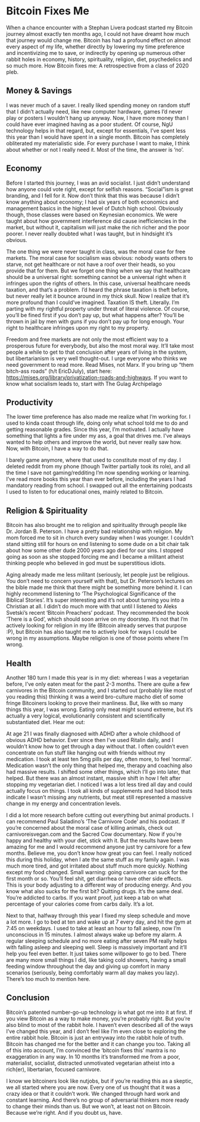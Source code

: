 # Bitcoin Fixes Me
When a chance encounter with a Stephan Livera podcast started my Bitcoin journey almost exactly ten months ago, I could not have dreamt how much that journey would change me. Bitcoin has had a profound effect on almost every aspect of my life, whether directly by lowering my time preference and incentivizing me to save, or indirectly by opening up numerous other rabbit holes in economy, history, spirituality, religion, diet, psychedelics and so much more.
How Bitcoin fixes me: A retrospective from a class of 2020 pleb.

## Money & Savings
I was never much of a saver. I really liked spending money on random stuff that I didn’t actually need, like new computer hardware, games I’d never play or posters I wouldn’t hang up anyway. Now, I have more money than I could have ever imagined having as a poor student. Of course, NgU technology helps in that regard, but, except for essentials, I’ve spent less this year than I would have spent in a single month. Bitcoin has completely obliterated my materialistic side. For every purchase I want to make, I think about whether or not I really need it. Most of the time, the answer is ‘no’.

## Economy
Before I started this journey, I was an avid socialist. I just didn’t understand how anyone could vote right, except for selfish reasons. “Social”ism is great branding, and I fell for it. Now don’t think that this was because I didn’t know anything about economy; I had six years of both economics and management basics in the highest level of Dutch high school. Obviously though, those classes were based on Keynesian economics. We were taught about how government interference did cause inefficiencies in the market, but without it, capitalism will just make the rich richer and the poor poorer. I never really doubted what I was taught, but in hindsight it’s obvious.

The one thing we were never taught in class, was the moral case for free markets. The moral case for socialism was obvious: nobody wants others to starve, not get healthcare or not have a roof over their heads, so you provide that for them. But we forget one thing when we say that healthcare should be a universal right: something cannot be a universal right when it infringes upon the rights of others. In this case, universal healthcare needs taxation, and that’s a problem. I’d heard the phrase taxation is theft before, but never really let it bounce around in my thick skull. Now I realize that it’s more profound than I could’ve imagined. Taxation IS theft. Literally. I’m parting with my rightful property under threat of literal violence. Of course, you’ll be fined first if you don’t pay up, but what happens after? You’ll be thrown in jail by men with guns if you don’t pay up for long enough. Your right to healthcare infringes upon my right to my property.

Freedom and free markets are not only the most efficient way to a prosperous future for everybody, but also the most moral way. It’ll take most people a while to get to that conclusion after years of living in the system, but libertarianism is very well thought-out. I urge everyone who thinks we need government to read more. Read Mises, not Marx. If you bring up “them bitch-ass roads” (h/t EricDJuly), start here: https://mises.org/library/privatization-roads-and-highways. If you want to know what socialism leads to, start with The Gulag Archipelago 

## Productivity
The lower time preference has also made me realize what I’m working for. I used to kinda coast through life, doing only what school told me to do and getting reasonable grades. Since this year, I’m motivated. I actually have something that lights a fire under my ass, a goal that drives me. I’ve always wanted to help others and improve the world, but never really saw how. Now, with Bitcoin, I have a way to do that.

I barely game anymore, where that used to constitute most of my day. I deleted reddit from my phone (though Twitter partially took its role), and all the time I save not gaming/redditing I’m now spending working or learning. I’ve read more books this year than ever before, including the years I had mandatory reading from school. I swapped out all the entertaining podcasts I used to listen to for educational ones, mainly related to Bitcoin.

## Religion & Spirituality
Bitcoin has also brought me to religion and spirituality through people like Dr. Jordan B. Peterson. I have a pretty bad relationship with religion. My mom forced me to sit in church every sunday when I was younger. I couldn’t stand sitting still for hours on end listening to some dude on a bit chair talk about how some other dude 2000 years ago died for our sins. I stopped going as soon as she stopped forcing me and I became a militant atheist thinking people who believed in god must be superstitious idiots.

Aging already made me less militant (seriously, let people just be religious. You don’t need to concern yourself with that), but Dr. Peterson’s lectures on the bible made me think that there might be something more behind it. I can highly recommend listening to ‘The Psychological Significance of the Biblical Stories’. It’s super interesting and it’s not about turning you into a Christian at all. I didn’t do much more with that until I listened to Aleks Svetski’s recent ‘Bitcoin Preachers’ podcast. They recommended the book ‘There is a God’, which should soon arrive on my doorstep. It’s not that I’m actively looking for religion in my life (Bitcoin already serves that purpose :P), but Bitcoin has also taught me to actively look for ways I could be wrong in my assumptions. Maybe religion is one of those points where I’m wrong. 

## Health
Another 180 turn I made this year is in my diet: whereas I was a vegetarian before, I’ve only eaten meat for the past 2-3 months. There are quite a few carnivores in the Bitcoin community, and I started out (probably like most of you reading this) thinking it was a weird bro-culture macho diet of some fringe Bitcoiners looking to prove their manliness. But, like with so many things this year, I was wrong. Eating only meat might sound extreme, but it’s actually a very logical, evolutionarily consistent and scientifically substantiated diet. Hear me out: 

At age 21 I was finally diagnosed with ADHD after a whole childhood of obvious ADHD behavior. Ever since then I’ve used Ritalin daily, and I wouldn’t know how to get through a day without that. I often couldn’t even concentrate on fun stuff like hanging out with friends without my medication. I took at least ten 5mg pills per day, often more, to feel ‘normal’. Medication wasn’t the only thing that helped me, therapy and coaching also had massive results. I shifted some other things, which I’ll go into later, that helped. But there was an almost instant, massive shift in how I felt after stopping my vegetarian diet. I noticed I was a lot less tired all day and could actually focus on things. I took all kinds of supplements and had blood tests indicate I wasn’t missing any nutrients, but meat still represented a massive change in my energy and concentration levels. 

I did a lot more research before cutting out everything but animal products. I can recommend Paul Saladino’s ‘The Carnivore Code’ and his podcast. If you’re concerned about the moral case of killing animals, check out carnivoreisvegan.com and the Sacred Cow documentary.
Now if you’re happy and healthy with your diet, stick with it. But the results have been amazing for me and I would recommend anyone just try carnivore for a few months. Believe me, you don’t know how great you can feel. I really noticed this during this holiday, when I ate the same stuff as my family again. I was much more tired, and got irritated about stuff much more quickly. Nothing except my food changed. Small warning: going carnivore can suck for the first month or so. You’ll feel shit, get diarrhea or have other side effects. This is your body adjusting to a different way of producing energy. And you know what also sucks for the first bit? Quitting drugs. It’s the same deal. You’re addicted to carbs. If you want proof, just keep a tab on what percentage of your calories come from carbs daily. It’s a lot.

Next to that, halfway through this year I fixed my sleep schedule and move a lot more. I go to bed at ten and wake up at 7 every day, and hit the gym at 7:45 on weekdays. I used to take at least an hour to fall asleep, now I’m unconscious in 15 minutes. I almost always wake up before my alarm. A regular sleeping schedule and no more eating after seven PM really helps with falling asleep and sleeping well. Sleep is massively important and it’ll help you feel even better. It just takes some willpower to go to bed. 
There are many more small things I did, like taking cold showers, having a small feeding window throughout the day and giving up comfort in many scenarios (seriously, being comfortably warm all day makes you lazy). There’s too much to mention here. 

## Conclusion
Bitcoin’s patented number-go-up technology is what got me into it at first. If you view Bitcoin as a way to make money, you’re probably right. But you’re also blind to most of the rabbit hole. I haven’t even described all of the ways I’ve changed this year, and I don’t feel like I’m even close to exploring the entire rabbit hole. Bitcoin is just an entryway into the rabbit hole of truth. Bitcoin has changed me for the better and it can change you too. Taking all of this into account, I’m convinced the ‘bitcoin fixes this’ mantra is no exaggeration in any way. In 10 months it’s transformed me from a poor, materialist, socialist, distracted unmotivated vegetarian atheist into a rich(er), libertarian, focused carnivore.

I know we bitcoiners look like nutjobs, but if you’re reading this as a skeptic, we all started where you are now. Every one of us thought that it was a crazy idea or that it couldn’t work. We changed through hard work and constant learning. And there’s no group of adversarial thinkers more ready to change their minds than us. But we won’t, at least not on Bitcoin. Because we’re right. And if you doubt us, have.

